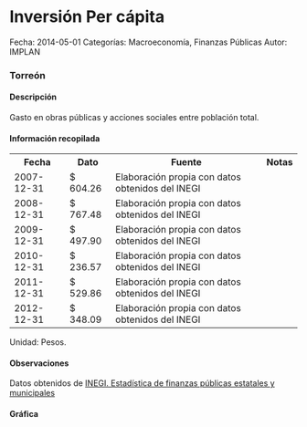 Inversión Per cápita
=====

Fecha: 2014-05-01
Categorías: Macroeconomía, Finanzas Públicas
Autor: IMPLAN

### Torreón

#### Descripción

Gasto en obras públicas y acciones sociales entre población total.

#### Información recopilada

<table class="table table-hover table-bordered">
  <tr><th>Fecha</th><th>Dato</th><th>Fuente</th><th>Notas</th></tr>
  <tr><td>2007-12-31</td><td>$ 604.26</td><td>Elaboración propia con datos obtenidos del INEGI</td><td></td></tr>
  <tr><td>2008-12-31</td><td>$ 767.48</td><td>Elaboración propia con datos obtenidos del INEGI</td><td></td></tr>
  <tr><td>2009-12-31</td><td>$ 497.90</td><td>Elaboración propia con datos obtenidos del INEGI</td><td></td></tr>
  <tr><td>2010-12-31</td><td>$ 236.57</td><td>Elaboración propia con datos obtenidos del INEGI</td><td></td></tr>
  <tr><td>2011-12-31</td><td>$ 529.86</td><td>Elaboración propia con datos obtenidos del INEGI</td><td></td></tr>
  <tr><td>2012-12-31</td><td>$ 348.09</td><td>Elaboración propia con datos obtenidos del INEGI</td><td></td></tr>
</table>

Unidad: Pesos.

#### Observaciones

Datos obtenidos de [INEGI. Estadística de finanzas públicas estatales y municipales](http://www.inegi.org.mx/sistemas/olap/Proyectos/bd/continuas/finanzaspublicas/FPMun.asp?s=est&c=11289&proy=efipem_fmun)

#### Gráfica

<div id="Morristkciopvq" class="grafica"></div>
  <!-- JAVASCRIPT DE LA GRAFICA EN Morristkciopvq -->
  <script>
  new Morris.Bar({
    element: 'Morristkciopvq',
    data: [
      { fecha: '2007-12-31', dato: 604.26 },
      { fecha: '2008-12-31', dato: 767.48 },
      { fecha: '2009-12-31', dato: 497.90 },
      { fecha: '2010-12-31', dato: 236.57 },
      { fecha: '2011-12-31', dato: 529.86 },
      { fecha: '2012-12-31', dato: 348.09 }
    ],
    xkey: 'fecha',
    ykeys: ['dato'],
    labels: ['Dato']
  });
  </script>
